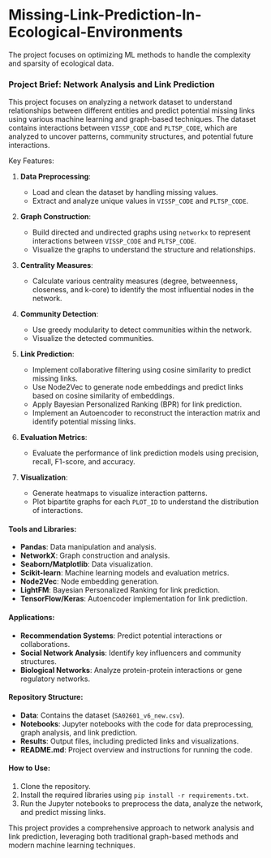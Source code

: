 # Missing-Link-Prediction-In-Ecological-Environments
The project focuses on optimizing ML methods to handle the complexity and  sparsity of ecological data.
### Project Brief: Network Analysis and Link Prediction

This project focuses on analyzing a network dataset to understand relationships between different entities and predict potential missing links using various machine learning and graph-based techniques. The dataset contains interactions between `VISSP_CODE` and `PLTSP_CODE`, which are analyzed to uncover patterns, community structures, and potential future interactions.

Key Features:
1. **Data Preprocessing**:
   - Load and clean the dataset by handling missing values.
   - Extract and analyze unique values in `VISSP_CODE` and `PLTSP_CODE`.

2. **Graph Construction**:
   - Build directed and undirected graphs using `networkx` to represent interactions between `VISSP_CODE` and `PLTSP_CODE`.
   - Visualize the graphs to understand the structure and relationships.

3. **Centrality Measures**:
   - Calculate various centrality measures (degree, betweenness, closeness, and k-core) to identify the most influential nodes in the network.

4. **Community Detection**:
   - Use greedy modularity to detect communities within the network.
   - Visualize the detected communities.

5. **Link Prediction**:
   - Implement collaborative filtering using cosine similarity to predict missing links.
   - Use Node2Vec to generate node embeddings and predict links based on cosine similarity of embeddings.
   - Apply Bayesian Personalized Ranking (BPR) for link prediction.
   - Implement an Autoencoder to reconstruct the interaction matrix and identify potential missing links.

6. **Evaluation Metrics**:
   - Evaluate the performance of link prediction models using precision, recall, F1-score, and accuracy.

7. **Visualization**:
   - Generate heatmaps to visualize interaction patterns.
   - Plot bipartite graphs for each `PLOT_ID` to understand the distribution of interactions.

#### Tools and Libraries:
- **Pandas**: Data manipulation and analysis.
- **NetworkX**: Graph construction and analysis.
- **Seaborn/Matplotlib**: Data visualization.
- **Scikit-learn**: Machine learning models and evaluation metrics.
- **Node2Vec**: Node embedding generation.
- **LightFM**: Bayesian Personalized Ranking for link prediction.
- **TensorFlow/Keras**: Autoencoder implementation for link prediction.

#### Applications:
- **Recommendation Systems**: Predict potential interactions or collaborations.
- **Social Network Analysis**: Identify key influencers and community structures.
- **Biological Networks**: Analyze protein-protein interactions or gene regulatory networks.

#### Repository Structure:
- **Data**: Contains the dataset (`SA02601_v6_new.csv`).
- **Notebooks**: Jupyter notebooks with the code for data preprocessing, graph analysis, and link prediction.
- **Results**: Output files, including predicted links and visualizations.
- **README.md**: Project overview and instructions for running the code.

#### How to Use:
1. Clone the repository.
2. Install the required libraries using `pip install -r requirements.txt`.
3. Run the Jupyter notebooks to preprocess the data, analyze the network, and predict missing links.

This project provides a comprehensive approach to network analysis and link prediction, leveraging both traditional graph-based methods and modern machine learning techniques.
